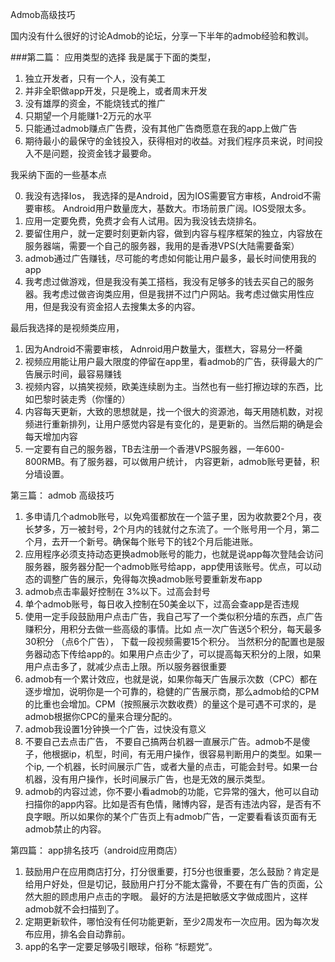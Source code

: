 Admob高级技巧

国内没有什么很好的讨论Admob的论坛，分享一下半年的admob经验和教训。
 
###第二篇： 应用类型的选择
我是属于下面的类型，

1. 独立开发者，只有一个人，没有美工
2. 并非全职做app开发，只是晚上，或者周末开发
3. 没有雄厚的资金，不能烧钱式的推广
4. 只期望一个月能赚1-2万元的水平
5. 只能通过admob赚点广告费，没有其他广告商愿意在我的app上做广告
6. 期待最小的最保守的金钱投入，获得相对的收益。对我们程序员来说，时间投入不是问题，投资金钱才最要命。
 
我采纳下面的一些基本点

0. 我没有选择Ios， 我选择的是Android，因为IOS需要官方审核，Android不需要审核。 Android用户数量庞大，基数大。市场前景广阔。IOS受限太多。
1. 应用一定要免费，免费才会有人试用。因为我没钱去烧排名。
2. 要留住用户，就一定要时刻更新内容，做到内容与程序框架的独立，内容放在服务器端，需要一个自己的服务器，我用的是香港VPS(大陆需要备案）
3. admob通过广告赚钱，尽可能的考虑如何能让用户最多，最长时间使用我的app
4. 我考虑过做游戏，但是我没有美工搭档，我没有足够多的钱去买自己的服务器。我考虑过做咨询类应用，但是我拼不过门户网站。我考虑过做实用性应用，但是我没有资金招人去搜集太多的内容。
 
最后我选择的是视频类应用，

1. 因为Android不需要审核， Adnroid用户数量大，蛋糕大，容易分一杯羹
2. 视频应用能让用户最大限度的停留在app里，看admob的广告，获得最大的广告展示时间，最容易赚钱
3. 视频内容，以搞笑视频，欧美连续剧为主。当然也有一些打擦边球的东西，比如巴黎时装走秀（你懂的）
4. 内容每天更新，大致的思想就是，找一个很大的资源池，每天用随机数，对视频进行重新排列，让用户感觉内容是有变化的，是更新的。当然后期的确是会每天增加内容
5. 一定要有自己的服务器，TB去注册一个香港VPS服务器，一年600-800RMB。有了服务器，可以做用户统计， 内容更新，admob账号更替，积分墙设置。

第三篇： admob 高级技巧

1. 多申请几个admob账号，以免鸡蛋都放在一个篮子里，因为收款要2个月，夜长梦多，万一被封号，2个月内的钱就付之东流了。一个账号用一个月，第二个月，去开一个新号。确保每个账号下的钱2个月后能进账。
2. 应用程序必须支持动态更换admob账号的能力，也就是说app每次登陆会访问服务器，服务器分配一个admob账号给app，app使用该账号。优点，可以动态的调整广告的展示，免得每次换admob账号要重新发布app
3. admob点击率最好控制在 3%以下。过高会封号
4. 单个admob账号，每日收入控制在50美金以下，过高会查app是否违规
5. 使用一定手段鼓励用户点击广告，我自己写了一个类似积分墙的东西，点广告赚积分，用积分去做一些高级的事情。比如 点一次广告送5个积分，每天最多30积分 （点6个广告）， 下载一段视频需要15个积分。 当然积分的配置也是服务器动态下传给app的。如果用户点击少了，可以提高每天积分的上限，如果用户点击多了，就减少点击上限。所以服务器很重要
6. admob有一个累计效应，也就是说，如果你每天广告展示次数（CPC）都在逐步增加，说明你是一个可靠的，稳健的广告展示商，那么admob给的CPM的比重也会增加。CPM（按照展示次数收费）的量这个是可遇不可求的，是admob根据你CPC的量来合理分配的。
7. admob我设置1分钟换一个广告，过快没有意义
8. 不要自己去点击广告， 不要自己搞两台机器一直展示广告。admob不是傻子，他根据ip，机型，时间，有无用户操作，很容易判断用户的类型。如果一个ip, 一个机器，长时间展示广告，或者大量的点击，可能会封号。如果一台机器，没有用户操作，长时间展示广告，也是无效的展示类型。
9. admob的内容过滤，你不要小看admob的功能，它异常的强大，他可以自动扫描你的app内容。比如是否有色情，赌博内容，是否有违法内容，是否有不良字眼。所以如果你的某个广告页上有admob广告，一定要看看该页面有无admob禁止的内容。

第四篇： app排名技巧（android应用商店）

1. 鼓励用户在应用商店打分，打分很重要，打5分也很重要，怎么鼓励？肯定是给用户好处，但是切记，鼓励用户打分不能太露骨，不要在有广告的页面，公然大胆的顾虑用户点击的字眼。 最好的方法是把敏感文字做成图片，这样admob就不会扫描到了。
2. 定期更新软件，哪怕没有任何功能更新，至少2周发布一次应用。因为每次发布应用，排名会自动靠前。
3. app的名字一定要足够吸引眼球，俗称 “标题党”。